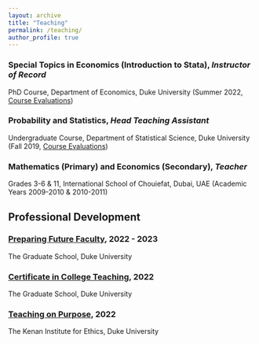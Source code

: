 ```yaml
---
layout: archive
title: "Teaching"
permalink: /teaching/
author_profile: true
---
```


### Special Topics in Economics (Introduction to Stata), *Instructor of Record*
PhD Course, Department of Economics, Duke University (Summer 2022, [Course Evaluations](https://adamsoliman.github.io/files/Summer_II_2022_Econ_890-02_Soliman.pdf))

### Probability and Statistics, *Head Teaching Assistant*
Undergraduate Course, Department of Statistical Science, Duke University (Fall 2019, [Course Evaluations](https://adamsoliman.github.io/files/F19_STA111_AdamSoliman.pdf))

### Mathematics (Primary) and Economics (Secondary), *Teacher*
Grades 3-6 & 11, International School of Chouiefat, Dubai, UAE (Academic Years 2009-2010 & 2010-2011)

## Professional Development

### [Preparing Future Faculty](https://gradschool.duke.edu/professional-development/programs/preparing-future-faculty), 2022 - 2023
The Graduate School, Duke University

### [Certificate in College Teaching](https://gradschool.duke.edu/professional-development/programs/certificate-college-teaching), 2022
The Graduate School, Duke University

### [Teaching on Purpose](https://kenan.ethics.duke.edu/teaching-on-purpose/), 2022
The Kenan Institute for Ethics, Duke University
